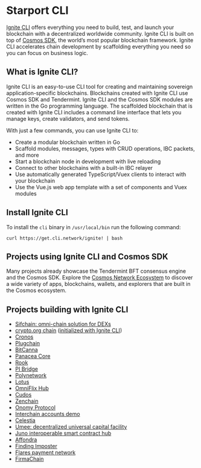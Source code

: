 # Starport CLI

[Ignite CLI](https://github.com/ignite-hq/cli) offers everything you need to build, test, and launch your blockchain with a decentralized worldwide community. Ignite CLI is built on top of [Cosmos SDK](https://docs.cosmos.network), the world’s most popular blockchain framework. Ignite CLI accelerates chain development by scaffolding everything you need so you can focus on business logic.

## What is Ignite CLI?

Ignite CLI is an easy-to-use CLI tool for creating and maintaining sovereign application-specific blockchains. Blockchains created with Ignite CLI use Cosmos SDK and Tendermint. Ignite CLI and the Cosmos SDK modules are written in the Go programming language. The scaffolded blockchain that is created with Ignite CLI includes a command line interface that lets you manage keys, create validators, and send tokens.

With just a few commands, you can use Ignite CLI to:

* Create a modular blockchain written in Go
* Scaffold modules, messages, types with CRUD operations, IBC packets, and more
* Start a blockchain node in development with live reloading
* Connect to other blockchains with a built-in IBC relayer
* Use automatically generated TypeScript/Vuex clients to interact with your blockchain
* Use the Vue.js web app template with a set of components and Vuex modules

## Install Ignite CLI

To install the `cli` binary in `/usr/local/bin` run the following command:

```
curl https://get.cli.network/ignite! | bash
```

## Projects using Ignite CLI and Cosmos SDK

Many projects already showcase the Tendermint BFT consensus engine and the Cosmos SDK. Explore the [Cosmos Network Ecosystem](https://cosmos.network/ecosystem/apps) to discover a wide variety of apps, blockchains, wallets, and explorers that are built in the Cosmos ecosystem.

## Projects building with Ignite CLI

* [Sifchain: omni-chain solution for DEXs](https://github.com/Sifchain/sifnode)
* [crypto.org chain](https://github.com/crypto-org-chain/chain-main) ([initialized with Ignite CLI](https://github.com/crypto-org-chain/chain-main/commit/37b2ecb49a9aae7c581270a4f2dbecfcd8e8a6e9))
* [Cronos](https://github.com/crypto-org-chain/cronos)
* [Plugchain](https://github.com/oracleNetworkProtocol/plugchain)
* [BitCanna](https://github.com/BitCannaGlobal/bcna)
* [Panacea Core](https://github.com/medibloc/panacea-core)
* [Rook](https://github.com/cmwaters/rook)
* [PI Bridge](https://github.com/pchain-org/pi-bridge)
* [Polynetwork](https://github.com/Switcheo/polynetwork-cosmos)
* [Lotus](https://github.com/BabyBlockchains/Lotus)
* [OmniFlix Hub](https://github.com/OmniFlix/omniflixhub)
* [Cudos](https://github.com/CudoVentures/cudos-node)
* [Zenchain](https://github.com/zenchainprotocol/zenchain)
* [Onomy Protocol](https://github.com/onomyprotocol/ochain)
* [Interchain accounts demo](https://github.com/cosmos/interchain-accounts)
* [Celestia](https://github.com/celestiaorg/celestia-app)
* [Umee: decentralized universal capital facility](https://github.com/umee-network/umee)
* [Juno interoperable smart contract hub](https://github.com/CosmosContracts/Juno)
* [Affondra](https://github.com/EG-easy/affondra)
* [Finding Imposter](https://github.com/chantmk/Finding-imposter)
* [Flares payment network](https://github.com/wangfeiping/flares)
* [FirmaChain](https://github.com/firmachain/firmachain)
